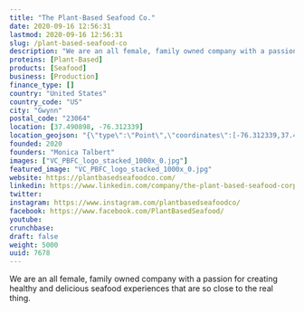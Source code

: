 ```yaml
---
title: "The Plant-Based Seafood Co."
date: 2020-09-16 12:56:31
lastmod: 2020-09-16 12:56:31
slug: /plant-based-seafood-co
description: "We are an all female, family owned company with a passion for creating healthy and delicious seafood experiences that are so close to the real thing."
proteins: [Plant-Based]
products: [Seafood]
business: [Production]
finance_type: []
country: "United States"
country_code: "US"
city: "Gwynn"
postal_code: "23064"
location: [37.490898, -76.312339]
location_geojson: "{\"type\":\"Point\",\"coordinates\":[-76.312339,37.490898]}"
founded: 2020
founders: "Monica Talbert"
images: ["VC_PBFC_logo_stacked_1000x_0.jpg"]
featured_image: "VC_PBFC_logo_stacked_1000x_0.jpg"
website: https://plantbasedseafoodco.com/
linkedin: https://www.linkedin.com/company/the-plant-based-seafood-corp
twitter: 
instagram: https://www.instagram.com/plantbasedseafoodco/
facebook: https://www.facebook.com/PlantBasedSeafood/
youtube: 
crunchbase: 
draft: false
weight: 5000
uuid: 7678
---
```

We are an all female, family owned company with a passion for creating healthy and delicious seafood experiences that are so close to the real thing.
